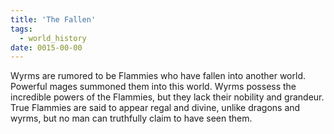 ```yaml
---
title: 'The Fallen'
tags:
  - world_history
date: 0015-00-00
---
```

Wyrms are rumored to be Flammies who have fallen into another world. Powerful mages summoned them into this world. Wyrms possess the incredible powers of the Flammies, but they lack their nobility and grandeur. True Flammies are said to appear regal and divine, unlike dragons and wyrms, but no man can truthfully claim to have seen them.